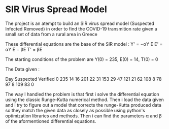 # SIR Virus Spread Model
 
 The project is an atempt to build an SIR virus spread model (Suspected Infected Removed) in order to find the COVID-19 transmition rate given a small set of data from a rural area in Greece

 These differential equations are the base of the SIR model :
    Y' = −αY E
    E' = αY E − βE
    T' = βE

The starting conditions of the problem are Y(0) = 235, E(0) = 14, T(0) = 0

The Data given :


Day    Suspected   Verified 
0         235        14
16        201        22
31        153        29
47        121        21
62        108        8
78        97         8
109       83         0


The way I handled the problem is that first i solve the differential equation using the classic Runge-Kutta numerical method. Then i load the data given and i try to figure out a model that corrects the runge-Kutta produced data so they match the given data as closely as possible using python's optimization libraries and methods. Then i can find the parameters α and β of the aformentioned differential equations.